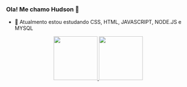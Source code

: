 ### Ola! Me chamo Hudson 👋


- 🌱 Atualmento estou estudando CSS, HTML, JAVASCRIPT, NODE.JS e MYSQL

<div align="center">
  <a href="https://github.com/ganimedes96">
  <img wight = "180em" height="120em" src="https://github-readme-stats.vercel.app/api?username=ganimedes96&show_icons=true&theme=dracula&include_all_commits=true&count_private=true"/>
  <img wight = "180em" height="120em" src="https://github-readme-stats.vercel.app/api/top-langs/?username=ganimedes96&layout=compact&langs_count=7&theme=dracula"/>
</div>
